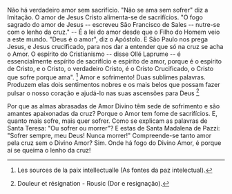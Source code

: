 
Não há verdadeiro amor sem sacrifício. "Não se ama sem sofrer" diz a Imitação. O amor de Jesus Cristo alimenta-se de sacrifícios. "O fogo sagrado do amor de Jesus -- escreveu São Francisco de Sales -- nutre-se com o lenho da cruz." -- É a lei do amor desde que o Filho do Homem veio a este mundo. "Deus é o amor", diz o Apóstolo. E São Paulo nos prega Jesus, e Jesus crucificado, para nos dar a entender que só na cruz se acha o Amor. O espírito do Cristianismo -- disse Ollé Laprume -- é essencialmente espírito de sacrifício e espírito de amor, porque é o espírito de Cristo, e o Cristo, o verdadeiro Cristo, é o Cristo Crucificado, o Cristo que sofre porque ama". [^1] Amor e sofrimento! Duas sublimes palavras. Produzem elas dois sentimentos nobres e os mais belos que possam fazer pulsar o nosso coração e ajudá-lo nas suas ascensões para Deus [^2]

Por que as almas abrasadas de Amor Divino têm sede de sofrimento e são amantes apaixonadas da cruz? Porque o Amor tem fome de sacrifícios. E, quanto mais sofre, mais quer sofrer. Como se explicam as palavras de Santa Teresa: "Ou sofrer ou morrer"? E estas de Santa Madalena de Pazzi: "Sofrer sempre, meu Deus! Nunca morrer!" Compreende-se tanto amor pela cruz sem o Divino Amor? Sim. Onde há fogo do Divino Amor, é porque aí se queima o lenho da cruz!



[^1]: Les sources de la paix intellectualle (As fontes da paz intelectual).
[^2]: Douleur et résignation - Rousic (Dor e resignação).